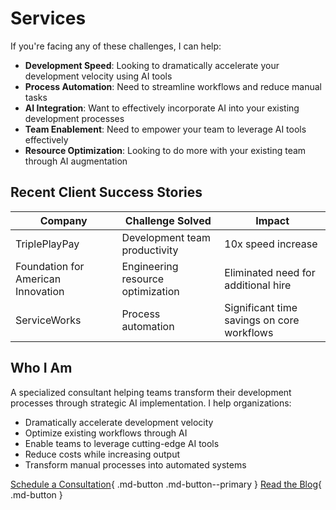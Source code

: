 # Services

If you're facing any of these challenges, I can help:

- **Development Speed**: Looking to dramatically accelerate your development velocity using AI tools
- **Process Automation**: Need to streamline workflows and reduce manual tasks
- **AI Integration**: Want to effectively incorporate AI into your existing development processes
- **Team Enablement**: Need to empower your team to leverage AI tools effectively
- **Resource Optimization**: Looking to do more with your existing team through AI augmentation

## Recent Client Success Stories

| Company | Challenge Solved | Impact |
|----------|-----------------|---------|
| TriplePlayPay | Development team productivity | 10x speed increase |
| Foundation for American Innovation | Engineering resource optimization | Eliminated need for additional hire |
| ServiceWorks | Process automation | Significant time savings on core workflows |

## Who I Am

A specialized consultant helping teams transform their development processes through strategic AI implementation. I help organizations:

- Dramatically accelerate development velocity
- Optimize existing workflows through AI
- Enable teams to leverage cutting-edge AI tools
- Reduce costs while increasing output
- Transform manual processes into automated systems

<!-- ## Client Testimonials

> "Gabe got me started on using AI for all things in development, and 10x'd the speed of my development team" 
> - Jeremy Bolin, CTO of TriplePlayPay

> "My Organization was considering hiring an assistant engineer for me. Thanks to the tools Gabe showed me, that role is no longer needed."
> - Joey Livingston, CTO at the Foundation for American Innovation

> "MindBike showed me entirely new ways to leverage AI, speeding up my team and saving us hours in our processes so we can focus on higher-impact work"
> - Scott Harvey, ServiceWorks -->

[Schedule a Consultation](https://cal.com/gabriel-garrett-dr9wdg/30min){ .md-button .md-button--primary }
[Read the Blog](./blog/index.md){ .md-button }
